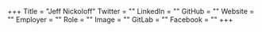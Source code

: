 +++
Title = "Jeff Nickoloff"
Twitter = ""
LinkedIn = ""
GitHub = ""
Website = ""
Employer = ""
Role = ""
Image = ""
GitLab = ""
Facebook = ""
+++
